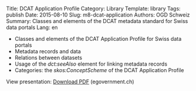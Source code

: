 Title: DCAT Application Profile
Category: Library
Template: library
Tags: publish
Date: 2015-08-10
Slug: m8-dcat-application
Authors: OGD Schweiz
Summary: Classes and elements of the DCAT metadata standard for Swiss data portals
Lang: en

* Classes and elements of the DCAT Application Profile for Swiss data portals
* Metadata records and data
* Relations between datasets
* Usage of the *dct:seeAlso* element for linking metadata records
* Categories: the *skos:ConceptScheme* of the DCAT Application Profile

View presentation: [Download PDF](http://www.egovernment.ch/umsetzung/00881/00883/01112/index.html?lang=de&download=NHzLpZeg7t,lnp6I0NTU042l2Z6ln1acy4Zn4Z2qZpnO2Yuq2Z6gpJCDdnt2e2ym162epYbg2c_JjKbNoKSn6A--) (egovernment.ch)
